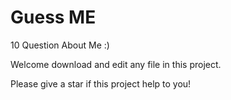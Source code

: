 # Guess ME

10 Question About Me :)

Welcome download and edit any file in this project.

Please give a star if this project help to you!